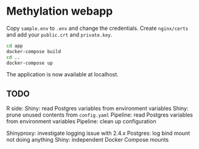 # Methylation webapp

Copy `sample.env` to `.env` and change the credentials.
Create `nginx/certs` and add your `public.crt` and `private.key`.

```bash
cd app
docker-compose build
cd ..
docker-compose up
```
The application is now available at localhost.


## TODO
R side:
Shiny: read Postgres variables from environment variables
Shiny: prune unused contents from `config.yaml`
Pipeline: read Postgres variables from environment variables
Pipeline: clean up configuration

Shinyproxy: investigate logging issue with 2.4.x
Postgres: log bind mount not doing anything
Shiny: independent Docker Compose mounts
